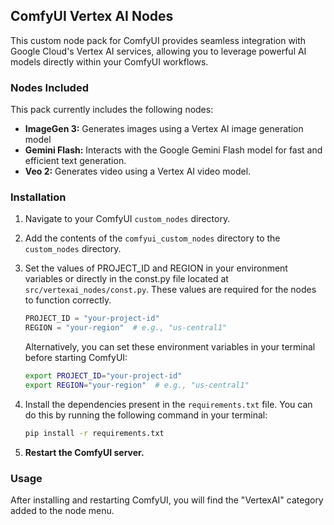 ## ComfyUI Vertex AI Nodes

This custom node pack for ComfyUI provides seamless integration with Google Cloud's Vertex AI services, allowing you to leverage powerful AI models directly within your ComfyUI workflows.

### Nodes Included

This pack currently includes the following nodes:

* **ImageGen 3:** Generates images using a Vertex AI image generation model
* **Gemini Flash:** Interacts with the Google Gemini Flash model for fast and efficient text generation.
* **Veo 2:** Generates video using a Vertex AI video model.


### Installation
1.  Navigate to your ComfyUI `custom_nodes` directory.
2.  Add the contents of the `comfyui_custom_nodes` directory to the `custom_nodes` directory.
3.  Set the values of PROJECT_ID and REGION in your environment variables or directly in the const.py file located at `src/vertexai_nodes/const.py`. These values are required for the nodes to function correctly.

    ```python
    PROJECT_ID = "your-project-id"
    REGION = "your-region"  # e.g., "us-central1"
    ```
    Alternatively, you can set these environment variables in your terminal before starting ComfyUI:

    ```bash
    export PROJECT_ID="your-project-id"
    export REGION="your-region"  # e.g., "us-central1"
    ```


4.  Install the dependencies present in the `requirements.txt` file. You can do this by running the following command in your terminal:

    ```bash
    pip install -r requirements.txt
    ```
5.  **Restart the ComfyUI server.**


### Usage
After installing and restarting ComfyUI, you will find the "VertexAI" category added to the node menu.
